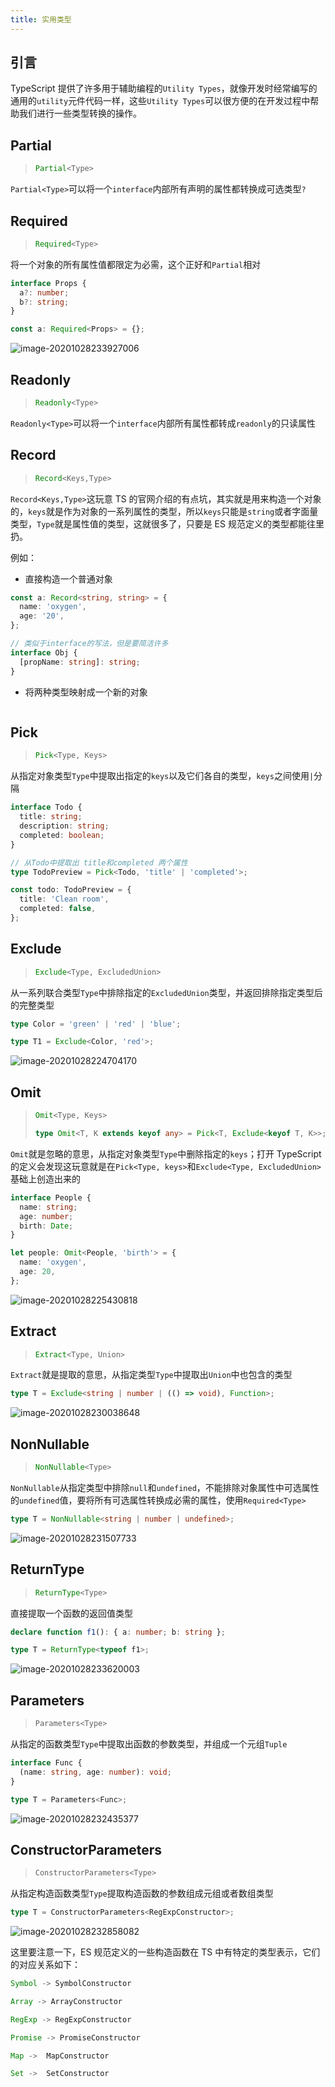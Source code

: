 ```yaml
---
title: 实用类型
---
```


## 引言

TypeScript 提供了许多用于辅助编程的`Utility Types`，就像开发时经常编写的通用的`utility`元件代码一样，这些`Utility Types`可以很方便的在开发过程中帮助我们进行一些类型转换的操作。

## Partial

> ```typescript
> Partial<Type>
> ```

`Partial<Type>`可以将一个`interface`内部所有声明的属性都转换成可选类型`?`

## Required

> ```typescript
> Required<Type>
> ```

将一个对象的所有属性值都限定为必需，这个正好和`Partial`相对

```typescript
interface Props {
  a?: number;
  b?: string;
}

const a: Required<Props> = {};
```

![image-20201028233927006](../images/image-20201028233927006.png)

## Readonly

> ```typescript
> Readonly<Type>
> ```

`Readonly<Type>`可以将一个`interface`内部所有属性都转成`readonly`的只读属性

## Record

> ```typescript
> Record<Keys,Type>
> ```

`Record<Keys,Type>`这玩意 TS 的官网介绍的有点坑，其实就是用来构造一个对象的，`keys`就是作为对象的一系列属性的类型，所以`keys`只能是`string`或者字面量类型，`Type`就是属性值的类型，这就很多了，只要是 ES 规范定义的类型都能往里扔。

例如：

- 直接构造一个普通对象

```typescript
const a: Record<string, string> = {
  name: 'oxygen',
  age: '20',
};

// 类似于interface的写法，但是要简洁许多
interface Obj {
  [propName: string]: string;
}
```

- 将两种类型映射成一个新的对象

```

```

## Pick

> ```typescript
> Pick<Type, Keys>
> ```

从指定对象类型`Type`中提取出指定的`keys`以及它们各自的类型，`keys`之间使用`|`分隔

```typescript
interface Todo {
  title: string;
  description: string;
  completed: boolean;
}

// 从Todo中提取出 title和completed 两个属性
type TodoPreview = Pick<Todo, 'title' | 'completed'>;

const todo: TodoPreview = {
  title: 'Clean room',
  completed: false,
};
```

## Exclude

> ```typescript
> Exclude<Type, ExcludedUnion>
> ```

从一系列联合类型`Type`中排除指定的`ExcludedUnion`类型，并返回排除指定类型后的完整类型

```typescript
type Color = 'green' | 'red' | 'blue';

type T1 = Exclude<Color, 'red'>;
```

![image-20201028224704170](../images/image-20201028224704170.png)

## Omit

> ```typescript
> Omit<Type, Keys>
>
> type Omit<T, K extends keyof any> = Pick<T, Exclude<keyof T, K>>;
> ```

`Omit`就是忽略的意思，从指定对象类型`Type`中删除指定的`keys`；打开 TypeScript 的定义会发现这玩意就是在`Pick<Type, keys>`和`Exclude<Type, ExcludedUnion>`基础上创造出来的

```typescript
interface People {
  name: string;
  age: number;
  birth: Date;
}

let people: Omit<People, 'birth'> = {
  name: 'oxygen',
  age: 20,
};
```

![image-20201028225430818](../images/image-20201028225430818.png)

## Extract

> ```typescript
> Extract<Type, Union>
> ```

`Extract`就是提取的意思，从指定类型`Type`中提取出`Union`中也包含的类型

```typescript
type T = Exclude<string | number | (() => void), Function>;
```

![image-20201028230038648](../images/image-20201028230038648.png)

## NonNullable

> ```typescript
> NonNullable<Type>
> ```

`NonNullable`从指定类型中排除`null`和`undefined`，不能排除对象属性中可选属性的`undefined`值，要将所有可选属性转换成必需的属性，使用`Required<Type>`

```typescript
type T = NonNullable<string | number | undefined>;
```

![image-20201028231507733](../images/image-20201028231507733.png)

## ReturnType

> ```typescript
> ReturnType<Type>
> ```

直接提取一个函数的返回值类型

```typescript
declare function f1(): { a: number; b: string };

type T = ReturnType<typeof f1>;
```

![image-20201028233620003](../images/image-20201028233620003.png)

## Parameters

> ```typescript
> Parameters<Type>
> ```

从指定的函数类型`Type`中提取出函数的参数类型，并组成一个元组`Tuple`

```typescript
interface Func {
  (name: string, age: number): void;
}

type T = Parameters<Func>;
```

![image-20201028232435377](../images/image-20201028232435377.png)

## ConstructorParameters

> ```typescript
> ConstructorParameters<Type>
> ```

从指定构造函数类型`Type`提取构造函数的参数组成元组或者数组类型

```typescript
type T = ConstructorParameters<RegExpConstructor>;
```

![image-20201028232858082](../images/image-20201028232858082.png)

这里要注意一下，ES 规范定义的一些构造函数在 TS 中有特定的类型表示，它们的对应关系如下：

```typescript
Symbol -> SymbolConstructor

Array -> ArrayConstructor

RegExp -> RegExpConstructor

Promise -> PromiseConstructor

Map ->  MapConstructor

Set ->  SetConstructor
```
